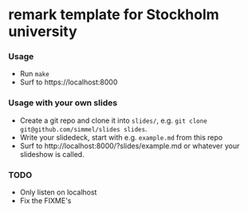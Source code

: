 # remark template for Stockholm university

### Usage

* Run `make`
* Surf to https://localhost:8000

### Usage with your own slides
* Create a git repo and clone it into `slides/`, e.g. `git clone git@github.com/simmel/slides slides`.
* Write your slidedeck, start with e.g. `example.md` from this repo
* Surf to http://localhost:8000/?slides/example.md or whatever your slideshow
  is called.

### TODO
* Only listen on localhost
* Fix the FIXME's
